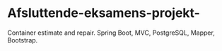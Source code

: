 # Afsluttende-eksamens-projekt-
Container estimate and repair. Spring Boot, MVC, PostgreSQL, Mapper, Bootstrap.
